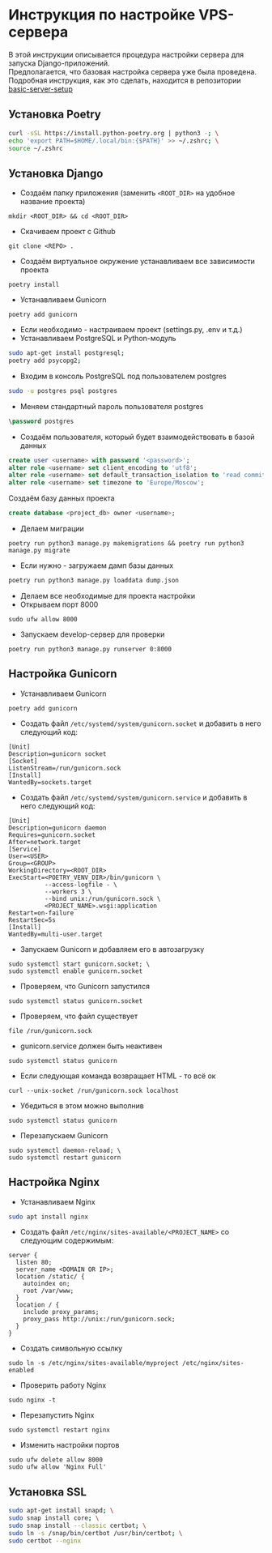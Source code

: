 # Инструкция по настройке VPS-сервера
В этой инструкции описывается процедура настройки сервера для запуска Django-приложений.  
Предполагается, что базовая настройка сервера уже была проведена. Подробная инструкция, как это сделать, находится в репозитории [basic-server-setup](https://github.com/Shecspi/basic-server-setup)
## Установка Poetry
```bash
curl -sSL https://install.python-poetry.org | python3 -; \
echo 'export PATH=$HOME/.local/bin:{$PATH}' >> ~/.zshrc; \
source ~/.zshrc
```
    
## Установка Django
* Создаём папку приложения (заменить `<ROOT_DIR>` на удобное название проекта)
```
mkdir <ROOT_DIR> && cd <ROOT_DIR>
```
* Скачиваем проект с Github
```
git clone <REPO> .
```
* Создаём виртуальное окружение устанавливаем все зависимости проекта
```
poetry install
```
* Устанавливаем Gunicorn
```
poetry add gunicorn
```
* Если необходимо - настраиваем проект (settings.py, .env и т.д.)
* Устанавливаем PostgreSQL и Python-модуль
```bash
sudo apt-get install postgresql;
poetry add psycopg2;
```
* Входим в консоль PostgreSQL под пользователем postgres
```bash
sudo -u postgres psql postgres
```
* Меняем стандартный пароль пользователя postgres
```sql
\password postgres
```
* Создаём пользователя, который будет взаимодействовать в базой данных
```sql
create user <username> with password '<password>';
alter role <username> set client_encoding to 'utf8';
alter role <username> set default_transaction_isolation to 'read committed';
alter role <username> set timezone to 'Europe/Moscow';
```
Создаём базу данных проекта
```sql
create database <project_db> owner <username>;
```
* Делаем миграции
```
poetry run python3 manage.py makemigrations && poetry run python3 manage.py migrate
```
* Если нужно - загружаем дамп базы данных
```bash
poetry run python3 manage.py loaddata dump.json
```
* Делаем все необходимые для проекта настройки
* Открываем порт 8000
```
sudo ufw allow 8000
```
* Запускаем develop-сервер для проверки
```
poetry run python3 manage.py runserver 0:8000
```

## Настройка Gunicorn
* Устанавливаем Gunicorn
```
poetry add gunicorn
```
* Создать файл `/etc/systemd/system/gunicorn.socket` и добавить в него следующий код:
```
[Unit]
Description=gunicorn socket
[Socket]
ListenStream=/run/gunicorn.sock
[Install]
WantedBy=sockets.target
```
* Создать файл `/etc/systemd/system/gunicorn.service` и добавить в него следующий код:
```
[Unit]
Description=gunicorn daemon
Requires=gunicorn.socket
After=network.target
[Service]
User=<USER>
Group=<GROUP>
WorkingDirectory=<ROOT_DIR>
ExecStart=<POETRY_VENV_DIR>/bin/gunicorn \
          --access-logfile - \
          --workers 3 \
          --bind unix:/run/gunicorn.sock \
          <PROJECT_NAME>.wsgi:application
Restart=on-failure
RestartSec=5s
[Install]
WantedBy=multi-user.target
```
* Запускаем Gunicorn и добавляем его в автозагрузку
```
sudo systemctl start gunicorn.socket; \
sudo systemctl enable gunicorn.socket
```
* Проверяем, что Gunicorn запустился
```
sudo systemctl status gunicorn.socket
```
* Проверяем, что файл существует
```
file /run/gunicorn.sock
```
* gunicorn.service должен быть неактивен
```
sudo systemctl status gunicorn
```
* Если следующая команда возвращает HTML - то всё ок
```
curl --unix-socket /run/gunicorn.sock localhost
```
* Убедиться в этом можно выполнив
```
sudo systemctl status gunicorn
```
* Перезапускаем Gunicorn
```
sudo systemctl daemon-reload; \
sudo systemctl restart gunicorn
```
## Настройка Nginx
* Устанавливаем Nginx
```bash
sudo apt install nginx
```
* Создать файл `/etc/nginx/sites-available/<PROJECT_NAME>` со следующим содержимым:
```
server {
  listen 80;
  server_name <DOMAIN OR IP>;
  location /static/ {
    autoindex on;
    root /var/www;
  }
  location / {
    include proxy_params;
    proxy_pass http://unix:/run/gunicorn.sock;
  }
}
```
* Создать символьную ссылку
```
sudo ln -s /etc/nginx/sites-available/myproject /etc/nginx/sites-enabled
```
* Проверить работу Nginx
```
sudo nginx -t
```
* Перезапустить Nginx
```
sudo systemctl restart nginx
```
* Изменить настройки портов
```
sudo ufw delete allow 8000
sudo ufw allow 'Nginx Full'
```

## Установка SSL
```bash
sudo apt-get install snapd; \
sudo snap install core; \
sudo snap install --classic certbot; \
sudo ln -s /snap/bin/certbot /usr/bin/certbot; \
sudo certbot --nginx
```
